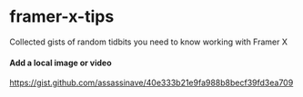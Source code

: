 # framer-x-tips
Collected gists of random tidbits you need to know working with Framer X


#### Add a local image or video
https://gist.github.com/assassinave/40e333b21e9fa988b8becf39fd3ea709
